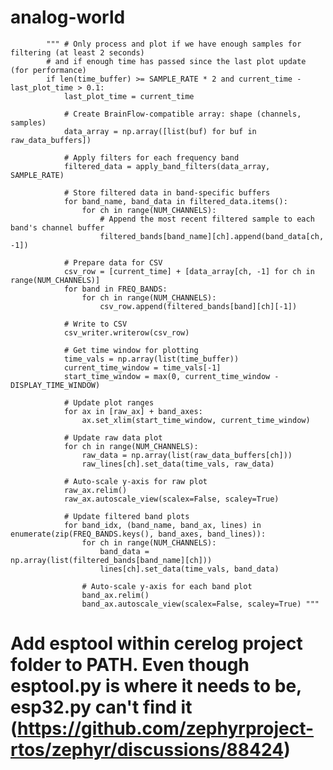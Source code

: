 # analog-world

            """ # Only process and plot if we have enough samples for filtering (at least 2 seconds)
            # and if enough time has passed since the last plot update (for performance)
            if len(time_buffer) >= SAMPLE_RATE * 2 and current_time - last_plot_time > 0.1:
                last_plot_time = current_time
                
                # Create BrainFlow-compatible array: shape (channels, samples)
                data_array = np.array([list(buf) for buf in raw_data_buffers])
                
                # Apply filters for each frequency band
                filtered_data = apply_band_filters(data_array, SAMPLE_RATE)
                
                # Store filtered data in band-specific buffers
                for band_name, band_data in filtered_data.items():
                    for ch in range(NUM_CHANNELS):
                        # Append the most recent filtered sample to each band's channel buffer
                        filtered_bands[band_name][ch].append(band_data[ch, -1])
                
                # Prepare data for CSV
                csv_row = [current_time] + [data_array[ch, -1] for ch in range(NUM_CHANNELS)]
                for band in FREQ_BANDS:
                    for ch in range(NUM_CHANNELS):
                        csv_row.append(filtered_bands[band][ch][-1])
                
                # Write to CSV
                csv_writer.writerow(csv_row)

                # Get time window for plotting
                time_vals = np.array(list(time_buffer))
                current_time_window = time_vals[-1]
                start_time_window = max(0, current_time_window - DISPLAY_TIME_WINDOW)
                
                # Update plot ranges
                for ax in [raw_ax] + band_axes:
                    ax.set_xlim(start_time_window, current_time_window)
                
                # Update raw data plot
                for ch in range(NUM_CHANNELS):
                    raw_data = np.array(list(raw_data_buffers[ch]))
                    raw_lines[ch].set_data(time_vals, raw_data)
                
                # Auto-scale y-axis for raw plot
                raw_ax.relim()
                raw_ax.autoscale_view(scalex=False, scaley=True)
                
                # Update filtered band plots
                for band_idx, (band_name, band_ax, lines) in enumerate(zip(FREQ_BANDS.keys(), band_axes, band_lines)):
                    for ch in range(NUM_CHANNELS):
                        band_data = np.array(list(filtered_bands[band_name][ch]))
                        lines[ch].set_data(time_vals, band_data)
                    
                    # Auto-scale y-axis for each band plot
                    band_ax.relim()
                    band_ax.autoscale_view(scalex=False, scaley=True) """


# Add esptool within cerelog project folder to PATH. Even though esptool.py is where it needs to be, esp32.py can't find it (https://github.com/zephyrproject-rtos/zephyr/discussions/88424)